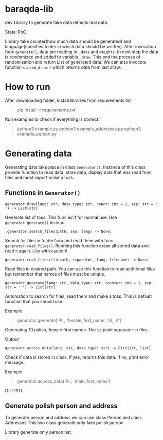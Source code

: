 # baraqda-lib
dev
Library to generate fake data reflects real data.

State: PoC

Library take counter(how much data should be generated) and language(specifies folder in which data should be written).
After invocation func `generate()`, data are reading to `_data` and `weights`. In next step the data is randomized
and added to variable `_draw`. This end the  process of randomization and return List of generated data.
We can also invocate function `stored_draw()` which returns data from last draw.

# How to run

After downloading folder, install libraries from requirements.txt
> pip install -r requirements.txt

Run examples to check if everything is correct.
> python3 example.py
> python3 example_addresses.py
> python3 example_person.py


# Generating data

Generating data take place in class `Generator()`. Instance of this class provide function to read data, store data,
display data that was read from files and most import make a toss.

## Functions in `Generator()`

`generator.draw(lang: str, data_type: str, count: int = 1, sep: str = ' ') -> List[str]`

Generate list of toss. This func isn't for normal use. Use `generator.generate()` instead.

`.generator.search_files(path, sep, lang) -> None:`

Search for files in folder `Data` and read them with func `generator.read_files()`. Running this function erase all stored data and read it again. Use with caution!

`generator.read_files(filepath, separator, lang, filename) -> None:`

Read files in desired path. You can use this function to read additional files but remember that names of files must be unique.

`generator.generate(lang: str, data_type: str, counter: int = 1, sep: str = ' ') -> List[str]`

Automation to search for files, read them and make a toss. This is default function that you should use. 

Example
> generator.generate('PL', 'female_first_name', 10, '\t')

Generating 10 polish, female first names. The `\t` point separator in files. 

Output


`generator.access_data(lang: str, data_type: str) -> Dict[str, list]`

Check if data is stored in class. If yes, returns this data. If no, print error message.

Example
> generator.access_data('PL', 'male_first_name')

OUTPUT
> 

## Generate polish person and address

To generate person and address we can use class Person and class Addresses 
This two class generate only fake polish person.

Library generate only person nat


